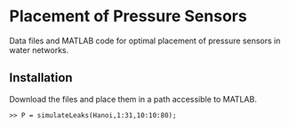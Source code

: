 # Placement of Pressure Sensors
Data files and MATLAB code for optimal placement of pressure sensors in water networks.

## Installation
Download the files and place them in a path accessible to MATLAB.

 ``` [MATLAB]
 >> P = simulateLeaks(Hanoi,1:31,10:10:80);
 ```
